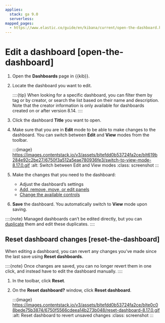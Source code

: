 ```yaml
---
applies:
  stack: ga 9.0
  serverless:
mapped_pages:
  - https://www.elastic.co/guide/en/kibana/current/open-the-dashboard.html
---
```


# Edit a dashboard [open-the-dashboard]

1. Open the **Dashboards** page in {{kib}}.
2. Locate the dashboard you want to edit.

    ::::{tip}
    When looking for a specific dashboard, you can filter them by tag or by creator, or search the list based on their name and description. Note that the creator information is only available for dashboards created on or after version 8.14.
    ::::

3. Click the dashboard **Title** you want to open.
4. Make sure that you are in **Edit** mode to be able to make changes to the dashboard. You can switch between **Edit** and **View** modes from the toolbar.

    :::{image} https://images.contentstack.io/v3/assets/bltefdd0b53724fa2ce/blt619b284e92c2be27/6750f3a512a5eae780936fe3/switch-to-view-mode-8.17.0.gif
    :alt: Switch between Edit and View modes
    :class: screenshot
    :::

5. Make the changes that you need to the dashboard:

    * Adjust the dashboard’s settings
    * [Add, remove, move, or edit panels](../visualize.md#panels-editors)
    * [Change the available controls](add-controls.md)

6. **Save** the dashboard. You automatically switch to **View** mode upon saving.

::::{note}
Managed dashboards can’t be edited directly, but you can [duplicate](duplicate-dashboards.md) them and edit these duplicates.
::::


## Reset dashboard changes [reset-the-dashboard]

When editing a dashboard, you can revert any changes you’ve made since the last save using **Reset dashboards**.

::::{note}
Once changes are saved, you can no longer revert them in one click, and instead have to edit the dashboard manually.
::::


1. In the toolbar, click **Reset**.
2. On the **Reset dashboard?** window, click **Reset dashboard**.

    :::{image} https://images.contentstack.io/v3/assets/bltefdd0b53724fa2ce/blte0c08bede75b3874/6750f5566cdeea14b273b048/reset-dashboard-8.17.0.gif
    :alt: Reset dashboard to revert unsaved changes
    :class: screenshot
    :::

